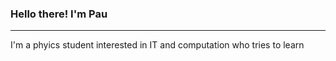 ### Hello there! I'm Pau
 ___

I'm a phyics student interested in IT and computation who tries to learn
